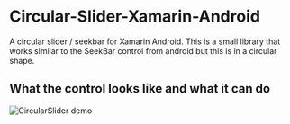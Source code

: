 # Circular-Slider-Xamarin-Android
A circular slider / seekbar for Xamarin Android. This is a small library that works similar to the SeekBar control from android but this is in a circular shape.

## What the control looks like and what it can do

![CircularSlider demo](http://i.imgur.com/gn8AR99.gif)



